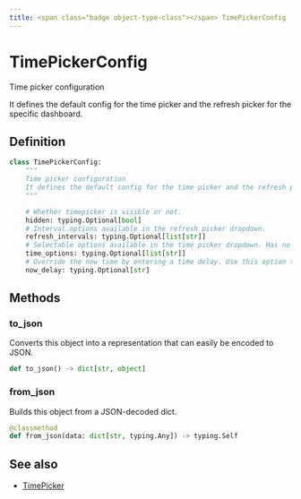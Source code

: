 ```yaml
---
title: <span class="badge object-type-class"></span> TimePickerConfig
---
```

# <span class="badge object-type-class"></span> TimePickerConfig

Time picker configuration

It defines the default config for the time picker and the refresh picker for the specific dashboard.

## Definition

```python
class TimePickerConfig:
    """
    Time picker configuration
    It defines the default config for the time picker and the refresh picker for the specific dashboard.
    """

    # Whether timepicker is visible or not.
    hidden: typing.Optional[bool]
    # Interval options available in the refresh picker dropdown.
    refresh_intervals: typing.Optional[list[str]]
    # Selectable options available in the time picker dropdown. Has no effect on provisioned dashboard.
    time_options: typing.Optional[list[str]]
    # Override the now time by entering a time delay. Use this option to accommodate known delays in data aggregation to avoid null values.
    now_delay: typing.Optional[str]
```
## Methods

### <span class="badge object-method"></span> to_json

Converts this object into a representation that can easily be encoded to JSON.

```python
def to_json() -> dict[str, object]
```

### <span class="badge object-method"></span> from_json

Builds this object from a JSON-decoded dict.

```python
@classmethod
def from_json(data: dict[str, typing.Any]) -> typing.Self
```

## See also

 * <span class="badge builder"></span> [TimePicker](./builder-TimePicker.md)
